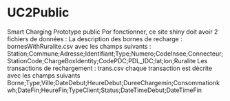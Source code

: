 # UC2Public
Smart Charging Prototype public
Por fonctionner, ce site shiny doit avoir 2 fichiers de données :
La description des bornes de recharge : bornesWithRuralite.csv
avec les champs suivants :
Station;Commune;Adresse;Identifiant;Type;Numero;CodeInsee;Connecteur;StationCode;ChargeBoxIdentity;CodePDC;PDL_IDC;lat;lon;Ruralite
Les transactions de rechargement : trans.csv
chaque transaction est décrite avec les champs suivants
Borne;Type;Ville;DateDebut;HeureDebut;DureeChargemin;Consommationkwh;DateFin;HeureFin;TypeClient;Status;DateTimeDebut;DateTimeFin
